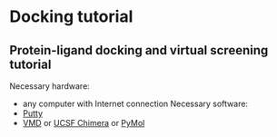 # Docking tutorial
## Protein-ligand docking and virtual screening tutorial
Necessary hardware:
* any computer with Internet connection
Necessary software:
* [Putty](https://www.chiark.greenend.org.uk/~sgtatham/putty/latest.html)
* [VMD](http://www.ks.uiuc.edu/Research/vmd/) or [UCSF Chimera](https://www.cgl.ucsf.edu/chimera/) or [PyMol](https://www.pymol.org/)
